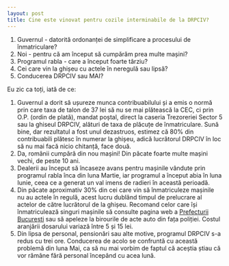 ```yaml
---
layout: post
title: Cine este vinovat pentru cozile interminabile de la DRPCIV?
---
```


1. Guvernul - datorită ordonanței de simplificare a procesului de înmatriculare?
2. Noi - pentru că am început să cumpărăm prea multe mașini?
3. Programul rabla - care a început foarte târziu?
4. Cei care vin la ghișeu cu actele în neregulă sau lipsă?
5. Conducerea DRPCIV sau MAI?

Eu zic ca toți, iată de ce:

1. Guvernul a dorit să ușureze munca contribuabilului și a emis o normă prin care taxa de talon de 37 lei să nu se mai plătească la CEC, ci prin O.P. (ordin de plată), mandat poștal, direct la caseria Trezoreriei Sector 5 sau la ghiseul DRPCIV, alături de taxa de plăcuțe de înmatriculare. Sună bine, dar rezultatul a fost unul dezastruos, estimez că 80% din contribuabili plătesc în numerar la ghișeu, adică lucrătorul DRPCIV în loc să nu mai facă nicio chitanță, face două.
2. Da, românii cumpără din nou mașini! Din păcate foarte multe mașini vechi, de peste 10 ani.
3. Dealerii au început să încaseze avans pentru mașinile vândute prin programul rabla înca din luna Martie, iar programul a început abia în luna Iunie, ceea ce a generat un val imens de radieri în această perioadă.
4. Din păcate aproximativ 30% din cei care vin să înmatriculeze mașinile nu au actele în regulă, acest lucru dublând timpul de prelucrare al actelor de către lucrătorul de la ghișeu. Recomand celor care își înmatriculează singuri mașinile să consulte pagina web a <a href="http://www.prefecturabucuresti.ro/?d=serviciu_inmatriculare" title="Serviciul înmatriculări - Prefectura București" alt="Serviciul înmatriculări - Prefectura București" target="_blank">Prefecturii București</a> sau să apeleze la birourile de acte auto din fața poliției. Costul aranjării dosarului variază între 5 și 15 lei.
5. Din lipsa de personal, pensionări sau alte motive, programul DRPCIV s-a redus cu trei ore. Conducerea de acolo se confruntă cu această problemă din luna Mai, ca să nu mai vorbim de faptul că aceștia știau că vor rămâne fără personal începând cu acea lună.
